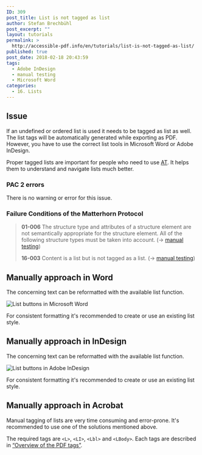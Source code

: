 ```yaml
---
ID: 309
post_title: List is not tagged as list
author: Stefan Brechbühl
post_excerpt: ""
layout: tutorials
permalink: >
  http://accessible-pdf.info/en/tutorials/list-is-not-tagged-as-list/
published: true
post_date: 2018-02-18 20:43:59
tags:
  - Adobe InDesign
  - manual testing
  - Microsoft Word
categories:
  - 16. Lists
---
```

## Issue

If an undefined or ordered list is used it needs to be tagged as list as well. The list tags will be automatically generated while exporting as PDF. However, you have to use the correct list tools in Microsoft Word or Adobe InDesign.

Proper tagged lists are important for people who need to use [AT][1]. It helps them to understand and navigate lists much better.

### PAC 2 errors

There is no warning or error for this issue.

### Failure Conditions of the Matterhorn Protocol

> **01-006** The structure type and attributes of a structure element are not semantically appropriate for the structure element. All of the following structure types must be taken into account. (→ [manual testing][2])
> 
> **16-003** Content is a list but is not tagged as a list. (→ [manual testing][2])

## Manually approach in Word

The concerning text can be reformatted with the available list function.

![List buttons in Microsoft Word][3]

For consistent formatting it's recommended to create or use an existing list style.

## Manually approach in InDesign

The concerning text can be reformatted with the available list function.

![List buttons in Adobe InDesign][4]

For consistent formatting it's recommended to create or use an existing list style.

## Manually approach in Acrobat

Manual tagging of lists are very time consuming and error-prone. It's recommended to use one of the solutions mentioned above.

The required tags are `<L>`, `<LI>`, `<Lbl>` and `<LBody>`. Each tags are described in [“Overview of the PDF tags”][5].

 [1]: https://accessible-pdf.info/en/glossary/#assistive-technology
 [2]: https://accessible-pdf.info/en/glossary/#manual-testing
 [3]: https://accessible-pdf.info/content/uploads/word_list_icons.png
 [4]: https://accessible-pdf.info/content/uploads/indesign_list_icons.png
 [5]: https://accessible-pdf.info/en/basics/overview-of-the-pdf-tags/